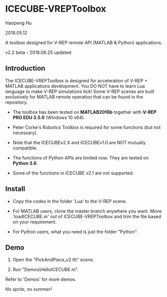 # ICECUBE-VREPToolbox

Haopeng Hu

2018.05.12

A toolbox designed for V-REP remote API (MATLAB & Python) applications.

v2.2 beta - 2018.06.25 updated

## Introduction

The ICECUBE-VREPToolbox is designed for acceleration of V-REP + MATLAB applications development. You DO NOT have to learn Lua language to make V-REP simulations tick! Some V-REP scenes are built exclusively for MATLAB remote operation that can be found in the repository.

- The toolbox has been tested on **MATLAB2016b** together with **V-REP PRO EDU 3.5.0** (Windows 10 x64).

- Peter Corke's Robotics Toolbox is required for some functions (but not necessary).

- Note that the ICECUBEv2.X and ICECUBEv1.0 are NOT mutually compatible.

- The functions of Python APIs are limited now. They are tested on **Python 3.6**.

- Some of the functions in ICECUBE v2.1 are not supported.

## Install

- Copy the codes in the folder 'Lua' to the V-REP scene.

- For MATLAB users, clone the master branch anywhere you want. Move 'loadICECUBE.m' out of ICECUBE-VREPToolbox and trim the file based on your requirement.

- For Python users, what you need is just the folder "Python".

## Demo

 1. Open the "PickAndPlace_v2.ttt" scene.

 2. Run "Demos\HelloICECUBE.m".

 Refer to 'Demos\' for more demos.

 *No sprite, no summer!*